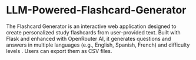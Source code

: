 # LLM-Powered-Flashcard-Generator
The Flashcard Generator is an interactive web application designed to create personalized study flashcards from user-provided text. Built with Flask and enhanced with OpenRouter AI, it generates questions and answers in multiple languages (e.g., English, Spanish, French) and difficulty levels . Users can  export them as CSV files. 
